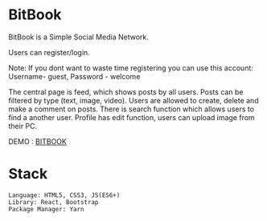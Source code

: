 # BitBook
BitBook is a Simple Social Media Network. 

Users can register/login. 

Note: If you dont want to waste time registering you can use this account:
Username- guest, Password - welcome

The central page is feed, which shows posts by all users. Posts can be filtered by type (text, image, video).
Users are allowed to create, delete and make a comment on posts. There is search function which allows users to find a another user.
Profile has edit function, users can upload image from their PC.
 
DEMO : [BITBOOK](http://bit-book.vojkantrojanovic.com) 

# Stack

    Language: HTML5, CSS3, JS(ES6+)
    Library: React, Bootstrap
    Package Manager: Yarn
